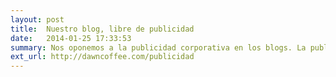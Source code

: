 ```yaml
---
layout: post
title:  Nuestro blog, libre de publicidad
date:   2014-01-25 17:33:53
summary: Nos oponemos a la publicidad corporativa en los blogs. La publicidad en los blogs devalúa al medio. No aceptamos dinero a cambio de espacios de publicidad en nuestro sitio.
ext_url: http://dawncoffee.com/publicidad
---
```

